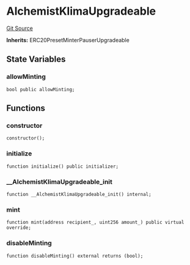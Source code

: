# AlchemistKlimaUpgradeable
[Git Source](https://github.com/KlimaDAO/klimadao-solidity/blob/36109e4551048e978d232da5905a9cf6eaf3e3e2/src/protocol/tokens/upgradeable/AlchemistKlimaUpgradeable.sol)

**Inherits:**
ERC20PresetMinterPauserUpgradeable


## State Variables
### allowMinting

```solidity
bool public allowMinting;
```


## Functions
### constructor


```solidity
constructor();
```

### initialize


```solidity
function initialize() public initializer;
```

### __AlchemistKlimaUpgradeable_init


```solidity
function __AlchemistKlimaUpgradeable_init() internal;
```

### mint


```solidity
function mint(address recipient_, uint256 amount_) public virtual override;
```

### disableMinting


```solidity
function disableMinting() external returns (bool);
```


